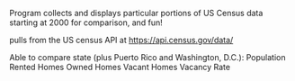 Program collects and displays particular portions of US Census data starting at 2000 for comparison, and fun!

pulls from the US census API at https://api.census.gov/data/

Able to compare state (plus Puerto Rico and Washington, D.C.):
    Population
    Rented Homes
    Owned Homes
    Vacant Homes
    Vacancy Rate

